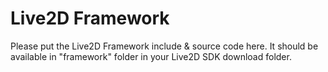Live2D Framework
================

Please put the Live2D Framework include & source code here. It should be available in "framework" folder in your Live2D SDK download folder.
